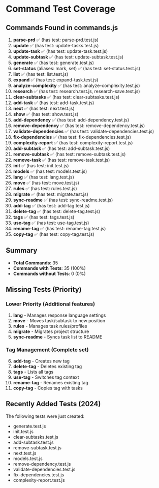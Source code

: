 # Command Test Coverage

## Commands Found in commands.js

1. **parse-prd** ✅ (has test: parse-prd.test.js)
2. **update** ✅ (has test: update-tasks.test.js)
3. **update-task** ✅ (has test: update-task.test.js)
4. **update-subtask** ✅ (has test: update-subtask.test.js)
5. **generate** ✅ (has test: generate.test.js)
6. **set-status** (aliases: mark, set) ✅ (has test: set-status.test.js)
7. **list** ✅ (has test: list.test.js)
8. **expand** ✅ (has test: expand-task.test.js)
9. **analyze-complexity** ✅ (has test: analyze-complexity.test.js)
10. **research** ✅ (has test: research.test.js, research-save.test.js)
11. **clear-subtasks** ✅ (has test: clear-subtasks.test.js)
12. **add-task** ✅ (has test: add-task.test.js)
13. **next** ✅ (has test: next.test.js)
14. **show** ✅ (has test: show.test.js)
15. **add-dependency** ✅ (has test: add-dependency.test.js)
16. **remove-dependency** ✅ (has test: remove-dependency.test.js)
17. **validate-dependencies** ✅ (has test: validate-dependencies.test.js)
18. **fix-dependencies** ✅ (has test: fix-dependencies.test.js)
19. **complexity-report** ✅ (has test: complexity-report.test.js)
20. **add-subtask** ✅ (has test: add-subtask.test.js)
21. **remove-subtask** ✅ (has test: remove-subtask.test.js)
22. **remove-task** ✅ (has test: remove-task.test.js)
23. **init** ✅ (has test: init.test.js)
24. **models** ✅ (has test: models.test.js)
25. **lang** ✅ (has test: lang.test.js)
26. **move** ✅ (has test: move.test.js)
27. **rules** ✅ (has test: rules.test.js)
28. **migrate** ✅ (has test: migrate.test.js)
29. **sync-readme** ✅ (has test: sync-readme.test.js)
30. **add-tag** ✅ (has test: add-tag.test.js)
31. **delete-tag** ✅ (has test: delete-tag.test.js)
32. **tags** ✅ (has test: tags.test.js)
33. **use-tag** ✅ (has test: use-tag.test.js)
34. **rename-tag** ✅ (has test: rename-tag.test.js)
35. **copy-tag** ✅ (has test: copy-tag.test.js)

## Summary

- **Total Commands**: 35
- **Commands with Tests**: 35 (100%)
- **Commands without Tests**: 0 (0%)

## Missing Tests (Priority)

### Lower Priority (Additional features)
1. **lang** - Manages response language settings
2. **move** - Moves task/subtask to new position
3. **rules** - Manages task rules/profiles
4. **migrate** - Migrates project structure
5. **sync-readme** - Syncs task list to README

### Tag Management (Complete set)
6. **add-tag** - Creates new tag
7. **delete-tag** - Deletes existing tag
8. **tags** - Lists all tags
9. **use-tag** - Switches tag context
10. **rename-tag** - Renames existing tag
11. **copy-tag** - Copies tag with tasks

## Recently Added Tests (2024)

The following tests were just created:
- generate.test.js
- init.test.js
- clear-subtasks.test.js
- add-subtask.test.js
- remove-subtask.test.js
- next.test.js
- models.test.js
- remove-dependency.test.js
- validate-dependencies.test.js
- fix-dependencies.test.js
- complexity-report.test.js